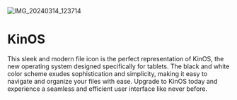 ![IMG_20240314_123714](https://github.com/Joaolucasgatinho/KipOS/assets/88215203/e064a6f1-dd55-4ca8-9f6a-54e9aeb3c204)


# KinOS
This sleek and modern file icon is the perfect representation of KinOS, the new operating system designed specifically for tablets. The black and white color scheme exudes sophistication and simplicity, making it easy to navigate and organize your files with ease. Upgrade to KinOS today and experience a seamless and efficient user interface like never before.
